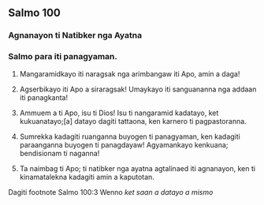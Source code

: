 Salmo 100
---------

### Agnanayon ti Natibker nga Ayatna

### Salmo para iti panagyaman.

1. Mangaramidkayo iti naragsak nga arimbangaw iti Apo, amin a daga!
2. Agserbikayo iti Apo a siraragsak!
   Umaykayo iti sanguananna nga addaan iti panagkanta!

3. Ammuem a ti Apo, isu ti Dios!
   Isu ti nangaramid kadatayo, ket kukuanatayo;[a]
   datayo dagiti tattaona, ken karnero ti pagpastoranna.

4. Sumrekka kadagiti ruanganna buyogen ti panagyaman, ken kadagiti paraanganna buyogen ti panagdayaw!
   Agyamankayo kenkuana; bendisionam ti naganna!

5. Ta naimbag ti Apo;
   ti natibker nga ayatna agtalinaed iti agnanayon, ken ti kinamatalekna kadagiti amin a kaputotan.

Dagiti footnote
Salmo 100:3 Wenno *ket saan a datayo a mismo*